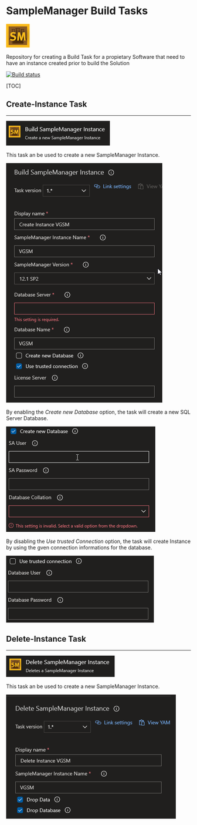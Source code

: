 # SampleManager Build Tasks
![Logo](images/SampleManager-64.png "Logo")

Repository for creating a Build Task for a propietary Software that need to have an instance created prior to build the Solution

[![Build status](https://dev.azure.com/openelp/BuildTask/_apis/build/status/BuildTask-CI)](https://dev.azure.com/openelp/BuildTask/_build/latest?definitionId=16)

[TOC]

## Create-Instance Task
---
![Build-Instance Task](images/BuildInstance-Task.png)

This task an be used to create a new SampleManager Instance.

![Build-Instance Configuration](images/Build-Instance-Config.png)

By enabling the _Create new Database_ option, the task will create a new SQL Server Database.

![Create-Database Configuration](images/Create-Database-Config.png)

By disabling the _Use trusted Connection_ option, the task will create Instance by using the gven connection informations for the database.

![SQL Server Configuration](images/SQL-Server-Connection.png)



## Delete-Instance Task
---
![Delete-Instance Task](images/DeleteInstance-Task.png)

This task an be used to create a new SampleManager Instance.

![Delete-Instance Configuration](images/Delete-Instance-Config.png)